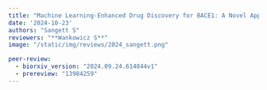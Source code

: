 ```yaml
---
title: "Machine Learning-Enhanced Drug Discovery for BACE1: A Novel Approach to Alzheimers Therapeutics"
date: '2024-10-23'
authors: "Sangett S"
reviewers: "**Wankowicz S**"
image: "/static/img/reviews/2024_sangett.png"

peer-review:
  - biorxiv_version: "2024.09.24.614844v1"
  - prereview: "13984259"
---
```

